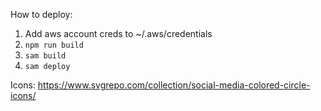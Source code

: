How to deploy:

1. Add aws account creds to ~/.aws/credentials
2. `npm run build`
3. `sam build`
4. `sam deploy`

Icons:
https://www.svgrepo.com/collection/social-media-colored-circle-icons/
